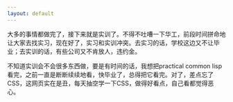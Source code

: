 ```yaml
---
layout: default
---
```


大多的事情都做完了，接下来就是实训了。不得不吐嘈一下华工，前段时间拼命地让大家去找实习，现在好了，实习和实训冲突。去实习的话，学校这边又不让毕业；去实训的话，有些公司又不肯放人，违约金。

不知道实训会不会很多东西做，要是有时间的话，我想把practical common lisp看完，之前一直是断断续续地看，快毕业了，总得把它看完。对了，差点忘了CSS，这网页实在是丑，每天抽空学一下CSS，做得好看点，自己看都觉得恶心。